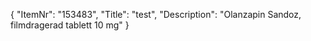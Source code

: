 {
  "ItemNr": "153483",
  "Title": "test",
  "Description": "Olanzapin Sandoz, filmdragerad tablett 10 mg"
}